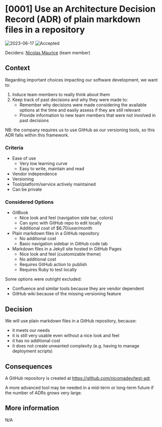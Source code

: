 # [0001] Use an Architecture Decision Record (ADR) of plain markdown files in a repository

![2023-06-17](https://img.shields.io/badge/date-2023--06--17-F5F5DC?style=flat-square)
![Accepted](https://img.shields.io/badge/status-accepted-brightgreen?style=flat-square)

<!--

![Draft](https://img.shields.io/badge/status-draft-lightgrey?style=flat-square)
![Proposed](https://img.shields.io/badge/status-proposed-blue?style=flat-square)
![Accepted](https://img.shields.io/badge/status-accepted-brightgreen?style=flat-square)
![Rejected](https://img.shields.io/badge/status-rejected-red?style=flat-square)
![Deprecated](https://img.shields.io/badge/status-deprecated-orange?style=flat-square)
[![Superseded by ADR-aaaa](https://img.shields.io/badge/status-superseded%20by%20ADR--aaaa-yellow?style=flat-square)](aaaa-example.md)

-->

Deciders: [Nicolas Maurice](https://github.com/nicomadev) (team member)

## Context

Regarding important choices impacting our software development, we want to:

1. Induce team members to really think about them
2. Keep track of past decisions and why they were made to:
   - Remember why decisions were made considering the available options at the time and easily assess if they are still relevant
   - Provide information to new team members that were not involved in past decisions

NB: the company requires us to use GitHub as our versioning tools, so this ADR falls within this framework.

### Criteria

- Ease of use
  - Very low learning curve
  - Easy to write, maintain and read
- Vendor independence
- Versioning
- Tool/platform/service actively maintained
- Can be private

### Considered Options

- GitBook
  - Nice look and feel (navigation side bar, colors)
  - Can sync with GitHub repo to edit locally
  - Additional cost of $6.70/user/month
- Plain markdown files in a GitHub repository
  - No additional cost
  - Basic navigation sidebar in GitHub code tab
- Markdown files in a Jekyll site hosted in GitHub Pages
  - Nice look and feel (customizable theme)
  - No additional cost
  - Requires GitHub action to publish
  - Requires Ruby to test locally

Some options were outright excluded:

- Confluence and similar tools because they are vendor dependent
- GitHub wiki because of the missing versioning feature

## Decision

We will use plain markdown files in a GitHub repository, because:

- it meets our needs
- it is still very usable even without a nice look and feel
- it has no additional cost
- it does not create unwanted complexity (e.g. having to manage deployment scripts)

## Consequences

A GitHub repository is created at <https://github.com/nicomadev/test-adr>

A more advanced tool may be needed in a mid-term or long-term future if the number of ADRs grows very large.

## More information

N/A
